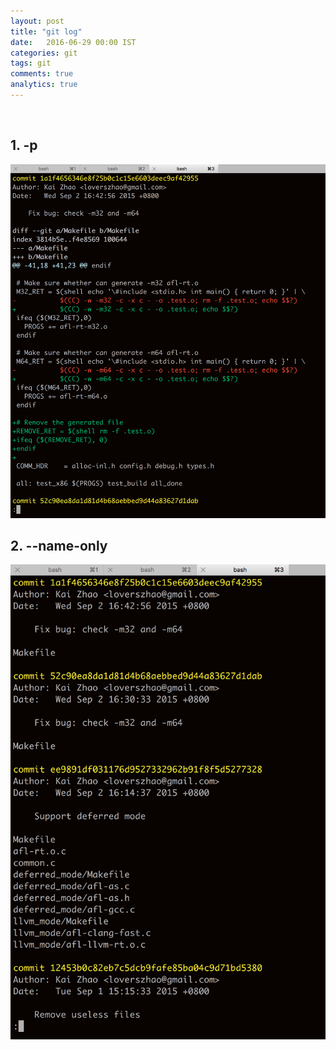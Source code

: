 ```yaml
---
layout: post
title: "git log"
date:   2016-06-29 00:00 IST
categories: git
tags: git
comments: true
analytics: true
---
```


<br>

## 1. -p

![git log -p](/images/git-log-p.png)

## 2. --name-only

![git log --name-only](/images/git-log-name-only.png)
